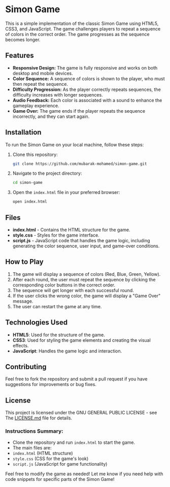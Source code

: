 
# Simon Game

This is a simple implementation of the classic Simon Game using HTML5, CSS3, and JavaScript. The game challenges players to repeat a sequence of colors in the correct order. The game progresses as the sequence becomes longer.

## Features

- **Responsive Design:** The game is fully responsive and works on both desktop and mobile devices.
- **Color Sequence:** A sequence of colors is shown to the player, who must then repeat the sequence.
- **Difficulty Progression:** As the player correctly repeats sequences, the difficulty increases with longer sequences.
- **Audio Feedback:** Each color is associated with a sound to enhance the gameplay experience.
- **Game Over:** The game ends if the player repeats the sequence incorrectly, and they can start again.

## Installation

To run the Simon Game on your local machine, follow these steps:

1. Clone this repository:
   ```bash
   git clone https://github.com/mubarak-mohamed/simon-game.git
   ```

2. Navigate to the project directory:
   ```bash
   cd simon-game
   ```

3. Open the `index.html` file in your preferred browser:
   ```bash
   open index.html
   ```

## Files

- **index.html** - Contains the HTML structure for the game.
- **style.css** - Styles for the game interface.
- **script.js** - JavaScript code that handles the game logic, including generating the color sequence, user input, and game-over conditions.

## How to Play

1. The game will display a sequence of colors (Red, Blue, Green, Yellow).
2. After each round, the user must repeat the sequence by clicking the corresponding color buttons in the correct order.
3. The sequence will get longer with each successful round.
4. If the user clicks the wrong color, the game will display a "Game Over" message.
5. The user can restart the game at any time.

## Technologies Used

- **HTML5**: Used for the structure of the game.
- **CSS3**: Used for styling the game elements and creating the visual effects.
- **JavaScript**: Handles the game logic and interaction.

## Contributing

Feel free to fork the repository and submit a pull request if you have suggestions for improvements or bug fixes.

## License

This project is licensed under the GNU GENERAL PUBLIC LICENSE - see The [LICENSE.md](https://github.com/mubarak-mohamed/simon-game/blob/main/LICENSE) file for details.


### Instructions Summary:
- Clone the repository and run `index.html` to start the game.
- The main files are:
- `index.html` (HTML structure)
- `style.css` (CSS for the game's look)
- `script.js` (JavaScript for game functionality)

Feel free to modify the game as needed! Let me know if you need help with code snippets for specific parts of the Simon Game!
